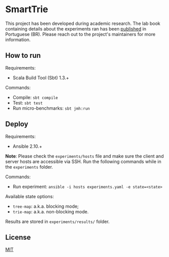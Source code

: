 # SmartTrie

This project has been developed during academic research. The lab book
containing details about the experiments ran has been
[published](experiments/analysis/Benchmarks.pdf) in Portuguese (BR). Please
reach out to the project's maintainers for more information.

## How to run

Requirements:

* Scala Build Tool (Sbt) 1.3.+

Commands:

* Compile: `sbt compile`
* Test: `sbt test`
* Run micro-benchmarks: `sbt jmh:run`

## Deploy

Requirements:

* Ansible 2.10.+

__Note__: Please check the `experiments/hosts` file and make sure the client and
server hosts are accessible via SSH. Run the following commands while in the
`experiments` folder.

Commands:

* Run experiment: `ansible -i hosts experiments.yaml -e state=<state>`

Available state options:

* `tree-map`: a.k.a. blocking mode;
* `trie-map`: a.k.a. non-blocking mode.

Results are stored in `experiments/results/` folder.

## License

[MIT](LICENSE.md)
